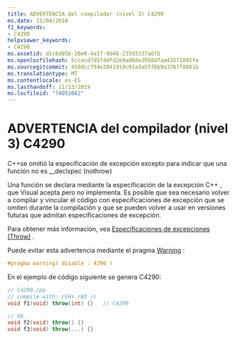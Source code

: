 ```yaml
---
title: ADVERTENCIA del compilador (nivel 3) C4290
ms.date: 11/04/2016
f1_keywords:
- C4290
helpviewer_keywords:
- C4290
ms.assetid: d1c6d85b-28e0-4a1f-9d48-23593337a6fb
ms.openlocfilehash: 5ccacd7d5f4dfd2e9ad8de3958d7aa43571091fe
ms.sourcegitcommit: 458dcc794e3841919c01a3a5ff6b9a3767f8861b
ms.translationtype: MT
ms.contentlocale: es-ES
ms.lasthandoff: 11/13/2019
ms.locfileid: "74051662"
---
```

# <a name="compiler-warning-level-3-c4290"></a>ADVERTENCIA del compilador (nivel 3) C4290

C++se omitió la especificación de excepción excepto para indicar que una función no es __declspec (nothrow)

Una función se declara mediante la especificación de la excepción C++ , que Visual acepta pero no implementa. Es posible que sea necesario volver a compilar y vincular el código con especificaciones de excepción que se omiten durante la compilación y que se pueden volver a usar en versiones futuras que admitan especificaciones de excepción.

Para obtener más información, vea [Especificaciones de excepciones (Throw)](../../cpp/exception-specifications-throw-cpp.md) .

Puede evitar esta advertencia mediante el pragma [Warning](../../preprocessor/warning.md) :

```cpp
#pragma warning( disable : 4290 )
```

En el ejemplo de código siguiente se genera C4290:

```cpp
// C4290.cpp
// compile with: /EHs /W3 /c
void f1(void) throw(int) {}   // C4290

// OK
void f2(void) throw() {}
void f3(void) throw(...) {}
```